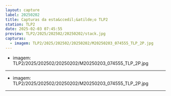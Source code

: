 ```yaml
---
layout: capture
label: 20250202
title: Capturas da esta&ccedil;&atilde;o TLP2
station: TLP2
date: 2025-02-03 07:45:55
preview: TLP2/2025/202502/20250202/stack.jpg
capturas:
  - imagem: TLP2/2025/202502/20250202/M20250203_074555_TLP_2P.jpg
---
```

  - imagem: TLP2/2025/202502/20250202/M20250203_074555_TLP_2P.jpg
---
  - imagem: TLP2/2025/202502/20250202/M20250203_074555_TLP_2P.jpg
---
